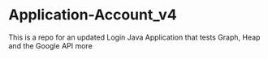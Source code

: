 # Application-Account_v4
This is a repo for an updated Login Java Application that tests Graph, Heap and the Google API more
